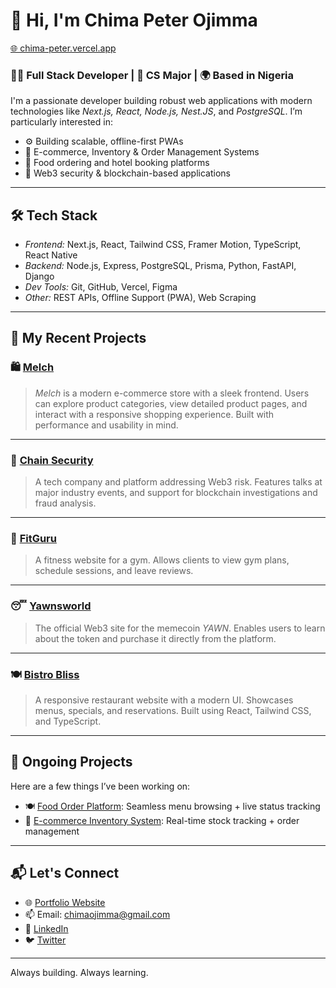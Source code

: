 # 👋 Hi, I'm Chima Peter Ojimma
[🌐 chima-peter.vercel.app](https://chima-peter.vercel.app/)

### 👨‍💻 Full Stack Developer | 🧠 CS Major | 🌍 Based in Nigeria

I'm a passionate developer building robust web applications with modern technologies like *Next.js, React, Node.js, Nest.JS*, and *PostgreSQL*. I’m particularly interested in:

- ⚙ Building scalable, offline-first PWAs
- 🏪 E-commerce, Inventory & Order Management Systems
- 🍔 Food ordering and hotel booking platforms
- 🔐 Web3 security & blockchain-based applications

---

## 🛠 Tech Stack

- *Frontend:* Next.js, React, Tailwind CSS, Framer Motion, TypeScript, React Native
- *Backend:* Node.js, Express, PostgreSQL, Prisma, Python, FastAPI, Django
- *Dev Tools:* Git, GitHub, Vercel, Figma
- *Other:* REST APIs, Offline Support (PWA), Web Scraping

---

## 🚀 My Recent Projects

### 🛍 [Melch](https://melch-user.vercel.app/)
> *Melch* is a modern e-commerce store with a sleek frontend. Users can explore product categories, view detailed product pages, and interact with a responsive shopping experience. Built with performance and usability in mind.

---

### 🔐 [Chain Security](https://chain-security-rosy.vercel.app/)
> A tech company and platform addressing Web3 risk. Features talks at major industry events, and support for blockchain investigations and fraud analysis.

---

### 💪 [FitGuru](https://chima-peter.github.io/FitGuru/)
> A fitness website for a gym. Allows clients to view gym plans, schedule sessions, and leave reviews.

---

### 😴 [Yawnsworld](https://chima-peter.github.io/yawnsworld/)
> The official Web3 site for the memecoin *YAWN*. Enables users to learn about the token and purchase it directly from the platform.

---

### 🍽 [Bistro Bliss](https://chima-peter.github.io/Bistro-Bliss/)
> A responsive restaurant website with a modern UI. Showcases menus, specials, and reservations. Built using React, Tailwind CSS, and TypeScript.

---


## 🚀 Ongoing Projects

Here are a few things I’ve been working on:

- 🍽 [Food Order Platform](#): Seamless menu browsing + live status tracking
- 🛒 [E-commerce Inventory System](#): Real-time stock tracking + order management


---

## 📬 Let's Connect

- 🌐 [Portfolio Website](https://chima-peter.vercel.app/)
- 📫 Email: chimaojimma@gmail.com
- 💼 [LinkedIn](https://www.linkedin.com/in/chimaojimma)
- 🐦 [Twitter](https://twitter.com/he_mobs)

---

Always building. Always learning.
